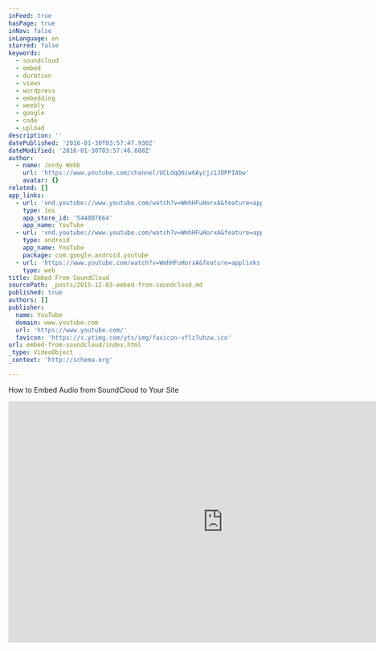 ```yaml
---
inFeed: true
hasPage: true
inNav: false
inLanguage: en
starred: false
keywords:
  - soundcloud
  - embed
  - duration
  - views
  - wordpress
  - embedding
  - weebly
  - google
  - code
  - upload
description: ''
datePublished: '2016-01-30T03:57:47.930Z'
dateModified: '2016-01-30T03:57:46.088Z'
author:
  - name: Jordy Webb
    url: 'https://www.youtube.com/channel/UCLdqQ6iw6Aycjz1JOPPIAbw'
    avatar: {}
related: []
app_links:
  - url: 'vnd.youtube://www.youtube.com/watch?v=WmhHFuHorxA&feature=applinks'
    type: ios
    app_store_id: '544007664'
    app_name: YouTube
  - url: 'vnd.youtube://www.youtube.com/watch?v=WmhHFuHorxA&feature=applinks'
    type: android
    app_name: YouTube
    package: com.google.android.youtube
  - url: 'https://www.youtube.com/watch?v=WmhHFuHorxA&feature=applinks'
    type: web
title: Embed From SoundCloud
sourcePath: _posts/2015-12-03-embed-from-soundcloud.md
published: true
authors: []
publisher:
  name: YouTube
  domain: www.youtube.com
  url: 'https://www.youtube.com/'
  favicon: 'https://s.ytimg.com/yts/img/favicon-vflz7uhzw.ico'
url: embed-from-soundcloud/index.html
_type: VideoObject
_context: 'http://schema.org'

---
```

How to Embed Audio from SoundCloud to Your Site

<iframe src="https://cdn.embedly.com/widgets/media.html?src=https%3A%2F%2Fwww.youtube.com%2Fembed%2FWmhHFuHorxA%3Ffeature%3Doembed&amp;url=https%3A%2F%2Fwww.youtube.com%2Fwatch%3Fv%3DWmhHFuHorxA%26feature%3Dyoutu.be&amp;image=https%3A%2F%2Fi.ytimg.com%2Fvi%2FWmhHFuHorxA%2Fhqdefault.jpg&amp;key=b7d04c9b404c499eba89ee7072e1c4f7&amp;type=text%2Fhtml&amp;schema=youtube" width="854" height="480" scrolling="no" frameborder="0" allowfullscreen="allowfullscreen" style=""></iframe>